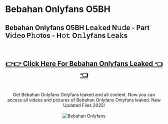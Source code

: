 # Bebahan Onlyfans O5BH

<h2>Bebahan Onlyfans O5BH  L𝚎a𝚔ed N𝚞𝚍e - Part Vi𝚍𝚎o P𝚑𝚘tos - H𝚘𝚝 O𝚗𝚕yf𝚊ns L𝚎a𝚔s</h2>
<br>
<div align="center">
<h2><a href="https://213.232.235.80/live/video.php?q=bebahan-onlyfans" rel="nofollow">👉👉 Click Here For Bebahan Onlyfans Leaked 👈👈</a></h2>

<br>
Get Bebahan Onlyfans Onlyfans leaked and all content. Now you can access all videos and pictures of Bebahan Onlyfans Onlyfans leaked. New Updated Files 2025!
<br>
<br>
<a href="https://213.232.235.80/live/video.php?q=bebahan-onlyfans" rel="nofollow" data-target="animated-image.originalLink"><img src="https://i.imgur.com/dJHk4Zq.gif" alt="Bebahan Onlyfans" style="max-width: 100%; display: inline-block;" data-target="animated-image.originalImage"></a>
</div>
<br>
